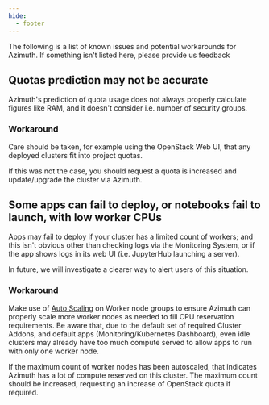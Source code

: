 ```yaml
---
hide:
  - footer
---
```


The following is a list of known issues and potential workarounds for Azimuth. If something isn't listed here, please provide us feedback

## Quotas prediction may not be accurate
Azimuth's prediction of quota usage does not always properly calculate figures like RAM, and it doesn't consider i.e. number of security groups.

### Workaround
Care should be taken, for example using the OpenStack Web UI, that any deployed clusters fit into project quotas.

If this was not the case, you should request a quota is increased and update/upgrade the cluster via Azimuth.

## Some apps can fail to deploy, or notebooks fail to launch, with low worker CPUs
Apps may fail to deploy if your cluster has a limited count of workers; and this isn't obvious other than checking logs via the Monitoring System, or if the app shows logs in its web UI (i.e. JupyterHub launching a server).

In future, we will investigate a clearer way to alert users of this situation.

### Workaround
Make use of [Auto Scaling](../platforms/kubernetes.md#node-groups) on Worker node groups to ensure Azimuth can properly scale more worker nodes as needed to fill CPU reservation requirements. Be aware that, due to the default set of required Cluster Addons, and default apps (Monitoring/Kubernetes Dashboard), even idle clusters may already have too much compute served to allow apps to run with only one worker node.

If the maximum count of worker nodes has been autoscaled, that indicates Azimuth has a lot of compute reserved on this cluster. The maximum count should be increased, requesting an increase of OpenStack quota if required.